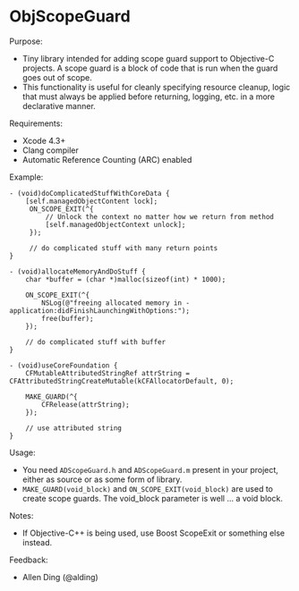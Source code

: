 # ObjScopeGuard #

Purpose:
- Tiny library intended for adding scope guard support to Objective-C projects.
A scope guard is a block of code that is run when the guard goes out of scope.
- This functionality is useful for cleanly specifying resource cleanup, logic 
that must always be applied before returning, logging, etc. in a more declarative manner.

Requirements:
- Xcode 4.3+
- Clang compiler
- Automatic Reference Counting (ARC) enabled

Example:

```
- (void)doComplicatedStuffWithCoreData {
    [self.managedObjectContent lock];
     ON_SCOPE_EXIT(^{
         // Unlock the context no matter how we return from method
         [self.managedObjectContext unlock];
     });
	 
     // do complicated stuff with many return points
}

- (void)allocateMemoryAndDoStuff {
    char *buffer = (char *)malloc(sizeof(int) * 1000);
    
    ON_SCOPE_EXIT(^{
        NSLog(@"freeing allocated memory in -application:didFinishLaunchingWithOptions:");
        free(buffer);
    });
	
	// do complicated stuff with buffer
}

- (void)useCoreFoundation {
    CFMutableAttributedStringRef attrString = CFAttributedStringCreateMutable(kCFAllocatorDefault, 0);
	
    MAKE_GUARD(^{
		CFRelease(attrString);
	});
	
	// use attributed string
}
```

Usage:
- You need `ADScopeGuard.h` and `ADScopeGuard.m` present in your project, either as source
or as some form of library.
- `MAKE_GUARD(void_block)` and `ON_SCOPE_EXIT(void_block)` are used to create scope guards.
The void_block parameter is well ... a void block.

Notes:
- If Objective-C++ is being used, use Boost ScopeExit or something else instead.

Feedback:
- Allen Ding (@alding)
